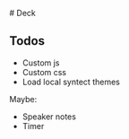 # Deck

## Todos

* Custom js
* Custom css
* Load local syntect themes

Maybe:

* Speaker notes
* Timer
